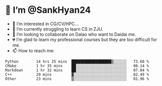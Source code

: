 # 👋 I’m @SankHyan24

- 👀 I’m interested in CG/CV/HPC...
- 🌱 I’m currently struggling to learn CS in ZJU.
- 💞️ I’m looking to collaborate on Dalao who want to Daidai me.
- 💔 I’m glad to learn my professional courses but they are too difficult for me.
- 📫 How to reach me:


<!---
SankHyan24/SankHyan24 is a ✨ special ✨ repository because its `README.md` (this file) appears on your GitHub profile.
You can click the Preview link to take a look at your changes.
--->
<!--START_SECTION:waka-->

```text
Python        14 hrs 25 mins  ██████████████████▒░░░░░░   73.60 %
CMake         1 hr 35 mins    ██░░░░░░░░░░░░░░░░░░░░░░░   08.14 %
Markdown      1 hr 32 mins    ██░░░░░░░░░░░░░░░░░░░░░░░   07.84 %
C++           29 mins         ▓░░░░░░░░░░░░░░░░░░░░░░░░   02.49 %
Other         23 mins         ▒░░░░░░░░░░░░░░░░░░░░░░░░   01.96 %
```

<!--END_SECTION:waka-->
